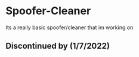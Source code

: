 # Spoofer-Cleaner
Its a really basic spoofer/cleaner that im working on

## Discontinued by (1/7/2022)
